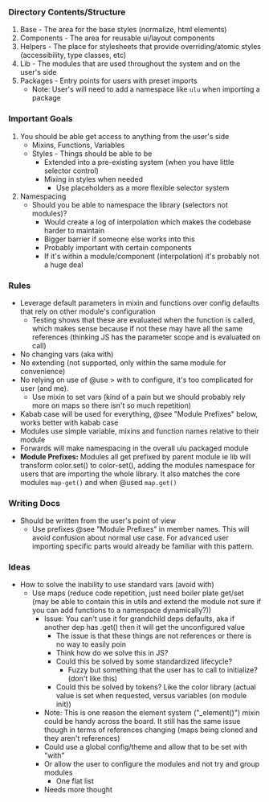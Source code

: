 
### Directory Contents/Structure

1. Base - The area for the base styles (normalize, html elements)
2. Components - The area for reusable ui/layout components
3. Helpers - The place for stylesheets that provide overriding/atomic styles (accessibility, type classes, etc)
4. Lib - The modules that are used throughout the system and on the user's side
5. Packages - Entry points for users with preset imports 
   - Note: User's will need to add a namespace like `ulu` when importing a package

### Important Goals

1. You should be able get access to anything from the user's side
   - Mixins, Functions, Variables
   - Styles - Things should be able to be 
     - Extended into a pre-existing system (when you have little selector control)
     - Mixing in styles when needed
       - Use placeholders as a more flexible selector system
2. Namespacing
   - Should you be able to namespace the library (selectors not modules)?
     - Would create a log of interpolation which makes the codebase harder to maintain
     - Bigger barrier if someone else works into this
     - Probably important with certain components
     - If it's within a module/component (interpolation) it's probably not a huge deal

### Rules

- Leverage default parameters in mixin and functions over config defaults that rely on other module's configuration
  - Testing shows that these are evaluated when the function is called, which makes sense because if not these may have all the same references (thinking JS has the parameter scope and is evaluated on call)
- No changing vars (aka with)
- No extending (not supported, only within the same module for convenience)
- No relying on use of @use > with to configure, it's too complicated for user (and me). 
  - Use mixin to set vars (kind of a pain but we should probably rely more on maps so there isn't so much repetition)
- Kabab case will be used for everything, @see "Module Prefixes" below, works better with kabab case
- Modules use simple variable, mixins and function names relative to their module
- Forwards will make namespacing in the overall ulu packaged module
- **Module Prefixes:** Modules all get prefixed by parent module ie lib will transform color.set() to color-set(), adding the modules namespace for users that are importing the whole library. It also matches the core modules `map-get()` and when @used `map.get()`

### Writing Docs

- Should be written from the user's point of view
  - Use prefixes @see "Module Prefixes" in member names. This will avoid confusion about normal use case. For advanced user importing specific parts would already be familiar with this pattern. 

### Ideas

- How to solve the inability to use standard vars (avoid with)
  - Use maps (reduce code repetition, just need boiler plate get/set (may be able to contain this in utils and extend the module not sure if you can add functions to a namespace dynamically?))
    - Issue: You can't use it for grandchild deps defaults, aka if another dep has .get() then it will get the unconfigured value
      - The issue is that these things are not references or there is no way to easily poin
      - Think how do we solve this in JS?
      - Could this be solved by some standardized lifecycle?
        - Fuzzy but something that the user has to call to initialize? (don't like this)
      - Could this be solved by tokens? Like the color library (actual value is set when requested, versus variables (on module init))
    - Note: This is one reason the element system ("_element()") mixin could be handy across the board. It still has the same issue though in terms of references changing (maps being cloned and they aren't references)
    - Could use a global config/theme and allow that to be set with "with"
    - Or allow the user to configure the modules and not try and group modules
      - One flat list
    - Needs more thought